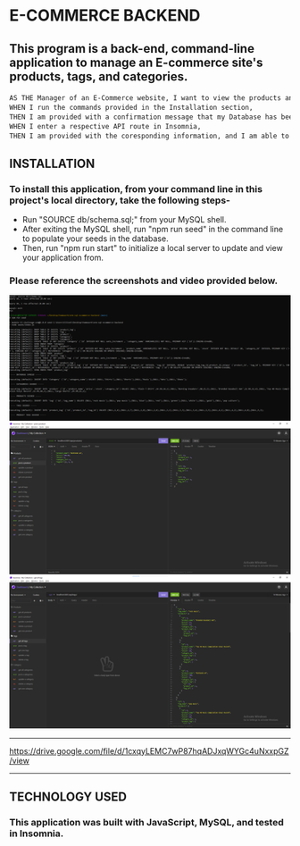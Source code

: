 # E-COMMERCE BACKEND

## This program is a back-end, command-line application to manage an E-commerce site's products, tags, and categories.

```md
AS THE Manager of an E-Commerce website, I want to view the products and their coresponding tags, prices, and stock in my database.
WHEN I run the commands provided in the Installation section, 
THEN I am provided with a confirmation message that my Database has been selected, my seeds have been populated, and my website is running on a local server.
WHEN I enter a respective API route in Insomnia, 
THEN I am provided with the coresponding information, and I am able to update, delete, and add to that information respectively.
```


## INSTALLATION

### To install this application, from your command line in this project's local directory, take the following steps-
* Run "SOURCE db/schema.sql;" from your MySQL shell.
* After exiting the MySQL shell, run "npm run seed" in the command line to populate your seeds in the database.
* Then, run "npm run start" to initialize a local server to update and view your application from.

### Please reference the screenshots and video provided below.

![Screenshot](./imgs/orm1.png)
![Screenshot](./imgs/orm2.png)
![Screenshot](./imgs/orm3.png)

---

https://drive.google.com/file/d/1cxqyLEMC7wP87hqADJxqWYGc4uNxxpGZ/view

---

## TECHNOLOGY USED

### This application was built with JavaScript, MySQL, and tested in Insomnia.


